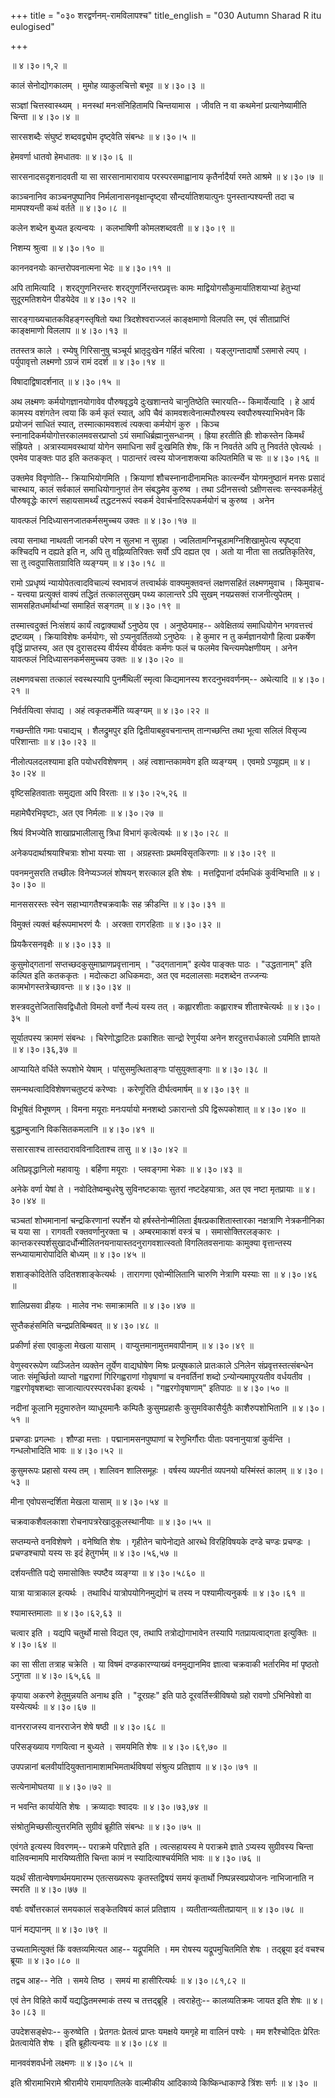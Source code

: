 +++
title = "०३० शरद्वर्णनम्-रामविलापश्च"
title_english = "030 Autumn Sharad R itu eulogised"

+++


 ॥  ४।३०।१,२  ॥   

  

कालं सेनोद्योगकालम् । मुमोह व्याकुलचित्तो बभूव  ॥  ४।३०।३  ॥   

  

सञ्ज्ञां चित्तस्वास्थ्यम् । मनस्थां मनःसंनिहितामपि चिन्तयामास । जीवति न
वा कथमेनां प्रत्यानेष्यामीति चिन्ता  ॥  ४।३०।४  ॥   

  

सारसशब्दैः संघुष्टं शब्दवद्व्योम दृष्ट्वेति संबन्धः  ॥  ४।३०।५  ॥   

  

हेमवर्णा धातवो हेमधातवः  ॥  ४।३०।६  ॥   

  

सारसनादसदृशनादवती या सा सारसानामारावाय परस्परसमाह्वानाय कृतैर्नादैर्या
रमते आश्रमे  ॥  ४।३०।७  ॥   

  

काञ्चनानिव काञ्चनपुष्पानिव निर्मलानासनवृक्षान्दृष्ट्वा
सौन्दर्यातिशयात्पुनः पुनस्तान्पश्यन्ती तदा च मामपश्यन्ती कथं वर्तते  ॥ 
४।३०।८  ॥   

  

कलेन शब्देन बुध्यत इत्यन्वयः । कलभाषिणी कोमलशब्दवती  ॥  ४।३०।९  ॥   

  

निशम्य श्रुत्वा  ॥  ४।३०।१०  ॥   

  

काननवनयोः कान्तरोपवनात्मना भेदः  ॥  ४।३०।११  ॥   

  

अपि तामित्यादि । शरद्गुणनिरन्तरः शरद्गुणर्निरन्तरप्रवृत्तः कामः
माद्वियोगसौकुमार्यातिशयाभ्यां हेतुभ्यां सुदूरमतिशयेन पीडयेदेव  ॥  ४।३०।१२
 ॥   

  

सारङ्गाख्यचातकविहङ्गस्तृषितो यथा त्रिदशेश्वराज्जलं काङ्क्षमाणो विलपति
स्म, एवं सीताप्राप्तिं काङ्क्षमाणो विललाप  ॥  ४।३०।१३  ॥   

  

ततस्तत्र काले । रम्येषु गिरिसानुषु चञ्चूर्य भ्रातृदुःखेन गर्हितं चरित्वा
। यङ्लुगन्तादार्षो ऽसमासे ल्यप् । पर्युपावृत्तो लक्ष्मणो ऽग्रजं रामं
ददर्श  ॥  ४।३०।१४  ॥   

  

विषादाद्विषादर्शनात्  ॥  ४।३०।१५  ॥   

  

अथ लक्ष्मणः कर्मयोगज्ञानयोगावेव पौरुषवृद्धये दुःखशान्तये चानुतिष्ठेति
स्मारयति-- किमार्येत्यादि । हे आर्य कामस्य वशंगतेन त्वया किं कर्म कृतं
स्यात्, अपि चैवं कामवशत्वेनात्मपौरुषस्य स्वपौरुषस्याभिभवेन किं प्रयोजनं
साधितं स्यात्, तस्मात्कामवशत्वं त्यक्त्वा कर्मयोगं कुरु । किञ्च
स्नानादिकर्मयोगोत्तरकालमवसरप्राप्तो ऽयं समाधिर्ब्रह्मानुसन्धानम् ।
ह्रिया हरतीति ह्रीः शोकस्तेन किमर्थं संह्रियते । अत्रास्यामवस्थायां
योगेन समाधिना सर्वं दुःखमिति शेषः, किं न निवर्तते अपि तु निवर्तते
एवेत्यर्थः । एवमेव पाङ्क्तः पाठ इति कतककृत् । पाठान्तरं त्वस्य
योजनाशक्त्या कल्पितमिति च सः  ॥  ४।३०।१६  ॥   

  

उक्तमेव विवृणोति-- क्रियाभियोगमिति । क्रियाणां शौचस्नानादीनामभितः
कार्त्स्न्येन योगमनुष्ठानं मनसः प्रसादं चास्थाय, कालं सर्वकालं
समाधियोगानुगतं तेन संबद्धमेव कुरुष्व । तथा ऽदीनसत्त्वो ऽक्षीणसत्त्वः
सन्स्वकर्महेतुं पौरुषवृद्धेः कारणं सहायसामर्थ्यं तद्धटनरूपं स्वकर्म
देवार्चनादिरूपकर्मयोगं च कुरुष्व । अनेन  

यावत्फलं निदिध्यासनजातकर्मसमुच्चय उक्तः  ॥  ४।३०।१७  ॥   

  

त्वया सनाथा नाथवती जानकी परेण न सुलभा न सुग्रहा ।
ज्वलितामग्निचूडामग्निशिखामुपेत्य स्पृष्ट्वा कश्चिदपि न दह्यते इति न, अपि
तु वह्निव्यतिरिक्तः सर्वो ऽपि दह्यत एव । अतो या नीता सा तत्प्रतिकृतिरेव,
सा तु त्वदुपासिताग्राविति व्यङ्ग्यम्  ॥  ४।३०।१८  ॥   

  

रामो ऽप्रधृष्यं न्यायोपेतत्वादविचाल्यं स्वभावजं तत्त्वार्थकं
वाक्यमुक्तवन्तं लक्षणसहितं लक्ष्मणमुवाच । किमुवाच-- यत्त्वया प्रत्युक्तं
वाक्यं तद्धितं तत्कालसुखम् पथ्य कालान्तरे ऽपि सुखम् नयप्रसक्तं
राजनीत्युपेतम् । सामसहितधर्मार्थाभ्यां समाहितं सङ्गतम्  ॥  ४।३०।१९  ॥   

  

तस्मात्त्वदुक्तं निःसंशयं कार्यं त्वद्वाक्यार्थो ऽनुष्ठेय एव ।
अनुष्ठेयमाह-- अवेक्षितव्यं समाधियोगेन भगवत्तत्त्वं द्रष्टव्यम् ।
क्रियाविशेषः कर्मयोगः, सो ऽप्यनुवर्तितव्यो ऽनुष्ठेयः । हे कुमार न तु
कर्मज्ञानयोगौ हित्वा प्रकर्षेण वृद्धिं प्राप्तस्य, अत एव दुरासदस्य
वीर्यस्य वीर्यवतः कर्मणः फलं च फलमेव चिन्त्यमपेक्षणीयम् । अनेन यावत्फलं
निदिध्यासनकर्मसमुच्चय उक्तः  ॥  ४।३०।२०  ॥   

  

लक्ष्मणवचसा तत्कालं स्वस्थस्यापि पुनर्मैथिलीं स्मृत्वा किद्यमानस्य
शरदनुभववर्णनम्-- अथेत्यादि  ॥  ४।३०।२१  ॥   

  

निर्वर्तयित्वा संपाद्य । अहं त्वकृतकर्मेति व्यङ्ग्यम्  ॥  ४।३०।२२  ॥   

  

गच्छन्तीति गमाः पचाद्यच् । शैलद्रुमपुर इति द्वितीयाबहुवचनान्तम्
तान्गच्छन्ति तथा भूत्वा सलिलं विसृज्य परिशान्ताः  ॥  ४।३०।२३  ॥   

  

नीलोत्पलदलश्यामा इति पयोधरविशेषणम् । अहं त्वशान्तकामवेग इति व्यङ्ग्यम् ।
एवमग्रे ऽप्यूह्यम्  ॥  ४।३०।२४  ॥   

  

वृष्टिसहितवाताः समुद्यता अपि विरताः  ॥  ४।३०।२५,२६  ॥   

  

महामेघैरभिवृष्टाः, अत एव निर्मलाः  ॥  ४।३०।२७  ॥   

  

श्रियं विभज्येति शाखाप्रभालीलासु त्रिधा विभागं कृत्वेत्यर्थः  ॥  ४।३०।२८
 ॥   

  

अनेकपदार्थाश्रयाश्चित्राः शोभा यस्याः सा । अग्रहस्ताः प्रथमविसृतकिरणाः
 ॥  ४।३०।२९  ॥   

  

पवनमनुसरति तच्छीलः विनेप्यञ्जलं शोषयन् शरत्काल इति शेषः । मत्तद्विपानां
दर्पमधिकं कुर्वन्विभाति  ॥  ४।३०।३०  ॥   

  

मानससरस्तः स्वेन सहाभ्यागतैश्चक्रवाकैः सह क्रीडन्ति  ॥  ४।३०।३१  ॥   

  

विमुक्तं त्यक्तं बर्हरूपमाभरणं यैः । अरक्ता रागरहिताः  ॥  ४।३०।३२  ॥   

  

प्रियकैरसनवृक्षैः  ॥  ४।३०।३३  ॥   

  

कुसुमोद्गतानां सप्तच्छदकुसुमाघ्राणप्रवृत्तानाम् । "उद्गतानाम्" इत्येव
पाङ्क्तः पाठः । "उद्धतानाम्" इति कल्पित इति कतककृतः । मदोत्कटा अधिकमदाः,
अत एव मदलालसाः मदशब्देन तज्जन्यः कामभोगस्तत्रेच्छावन्तः  ॥  ४।३०।३४  ॥   

  

शस्त्रवदुत्तेजितासिवद्विधौतो विमलो वर्णो नैल्यं यस्य तत् । कह्लारशीताः
कह्लाराश्च शीताश्चेत्यर्थः  ॥  ४।३०।३५  ॥   

  

सूर्यातपस्य क्रामणं संबन्धः । चिरेणोद्धाटितः प्रकाशितः सान्द्रो
रेणुर्यया अनेन शरदुत्तरार्धकालो ऽयमिति ज्ञायते  ॥  ४।३०।३६,३७  ॥   

  

आप्यायिते वर्धिते रूपशोभे येषाम् । पांसुसमुत्थिताङ्गाः पांसुयुक्ताङ्गाः
 ॥  ४।३०।३८  ॥   

  

समन्मथत्वादिविशेषणचतुष्टयं करेण्वाः । करेणूरिति दीर्घत्वमार्षम्  ॥ 
४।३०।३९ ॥   

  

विभूषितं विभूषणम् । विमना मयूराः मनःपर्यायो मनशब्दो ऽकारान्तो ऽपि
द्विरूपकोशात्  ॥  ४।३०।४०  ॥   

  

बुद्धाम्बुजानि विकसितकमलानि  ॥  ४।३०।४१  ॥   

  

ससारसाश्च तास्तदारावविनादिताश्च तासु  ॥  ४।३०।४२  ॥   

  

अतिप्रवृद्धानिलो महावायुः । बर्हिणा मयूराः । प्लवङ्गमा भेकाः  ॥ 
४।३०।४३ ॥   

  

अनेके वर्णा येषां ते । नवोदितेष्वम्बुधरेषु सुविनष्टकायाः सुतरां
नष्टदेहयात्राः, अत एव नष्टा मृतप्रायाः  ॥  ४।३०।४४  ॥   

  

चञ्चतां शोभमानानां चन्द्रकिरणानां स्पर्शेन यो हर्षस्तेनोन्मीलिता
ईषत्प्रकाशितास्तारका नक्षत्राणि नेत्रकनीनिका च यया सा । रागवती
रक्तवर्णानुरक्ता च । अम्बरमाकाशं वस्त्रं च । समासोक्तिरलङ्कारः ।
कान्तकरस्पर्शसुखादर्धोन्मीलितनयनायास्तदनुरागवशात्स्वतो विगलितवसनायाः
कामुक्या वृत्तान्तस्य सन्ध्यायामारोपादिति बोध्यम्  ॥  ४।३०।४५  ॥   

  

शशाङ्कोदितेति उदितशशाङ्केत्यर्थः । तारागणा एवोन्मीलितानि चारुणि नेत्राणि
यस्याः सा  ॥  ४।३०।४६  ॥   

  

शालिप्रसवा व्रीहयः । मालेव नभः समाक्रामति  ॥  ४।३०।४७  ॥   

  

सुप्तैकहंसमिति चन्द्रप्रतिबिम्बवत्  ॥  ४।३०।४८  ॥   

  

प्रकीर्णा हंसा एवाकुला मेखला यासाम् । वाप्युत्तमानामुत्तमवापीनाम्  ॥ 
४।३०।४९  ॥   

  

वेणुस्वररूपेण व्यञ्जितेन व्यक्तेन तूर्येण वाद्यघोषेण मिश्रः प्रत्यूषकाले
प्रातःकाले ऽनिलेन संप्रवृत्तस्तत्संबन्धेन जातः संमूर्च्छितो व्याप्तो
गह्वराणां गिरिगह्वराणां गोवृषाणां च वनवर्तिनां शब्दो ऽन्योन्यमापूरयतीव
वर्धयतीव । गह्वरगोवृषशब्दाः साजात्यात्परस्परवर्धका इत्यर्थः ।
"गह्वरगोवृषाणाम्" इतिपाठः  ॥  ४।३०।५०  ॥   

  

नदीनां कूलानि मृदुमारुतेन व्याधूयमानैः कम्पितैः कुसुमप्रहासैः
कुसुमविकासैर्युतैः काशैरुपशोभितानि  ॥  ४।३०।५१  ॥   

  

प्रचण्डाः प्रगल्भाः । शौण्डा मत्ताः । पद्मानामसनपुष्पाणां च
रेणुभिर्गौराः पीताः पवनानुयात्रां कुर्वन्ति । गन्धलोभादिति भावः  ॥ 
४।३०।५२  ॥   

  

कुसुमरूपः प्रहासो यस्य तम् । शालिवन शालिसमूहः । वर्षस्य व्यपनीतं व्यपनयो
यस्मिंस्तं कालम्  ॥  ४।३०।५३  ॥   

  

मीना एवोपसन्दर्शिता मेखला यासाम्  ॥  ४।३०।५४  ॥   

  

चक्रवाकशैवलकाशा रोचनापत्ररेखादुकूलस्थानीयाः  ॥  ४।३०।५५  ॥   

  

सप्तम्यन्ते वनविशेषणे । वनेष्विति शेषः । गृहीतेन चापेनोद्यते आरब्धे
विरहिविषयके दण्डे चण्डः प्रचण्डः । प्रचण्डश्चापो यस्य सः इदं हेतुगर्भम्
 ॥  ४।३०।५६,५७  ॥   

  

दर्शयन्तीति पद्ये समासोक्तिः स्पष्टैव व्यङ्ग्या  ॥  ४।३०।५८६०  ॥   

  

यात्रा यात्राकाल इत्यर्थः । तथाविधं यात्रोपयोगिनमुद्योगं च तस्य न
पश्यामीत्यनुकर्षः  ॥  ४।३०।६१  ॥   

  

श्यामास्तमालाः  ॥  ४।३०।६२,६३  ॥   

  

चत्वार इति । यद्यपि चतुर्थो मासो विद्यत एव, तथापि तत्रोद्योगाभावेन
तस्यापि गतप्रायत्वाद्गता इत्युक्तिः  ॥  ४।३०।६४  ॥   

  

का सा सीता तत्राह चक्रेति । या विषमं दण्डकारण्याख्यं वनमुद्यानमिव
ज्ञात्वा चक्रवाकी भर्तारमिव मां पृष्ठतो ऽनुगता  ॥  ४।३०।६५,६६  ॥   

  

कृपाया अकरणे हेतुमुन्नयति अनाथ इति । "दूरग्रहः" इति पाठे
दूरवर्तिस्त्रीविषयो ग्रहो रावणो ऽभिनिवेशो वा यस्येत्यर्थः  ॥  ४।३०।६७
 ॥   

  

वानरराजस्य वानरराजेन शेषे षष्ठी  ॥  ४।३०।६८  ॥   

  

परिसङ्ख्याय गणयित्वा न बुध्यते । समयमिति शेषः  ॥  ४।३०।६९,७०  ॥   

  

उपपन्नानां बलवीर्यादियुक्तानामाशामभिमतार्थविषयां संश्रुत्य प्रतिज्ञाय  ॥ 
४।३०।७१  ॥   

  

सत्येनामोघतया  ॥  ४।३०।७२  ॥   

  

न भवन्ति कार्यायेति शेषः । क्रव्यादाः श्वादयः  ॥  ४।३०।७३,७४  ॥   

  

संश्रोतुमिच्छसीत्युत्तरमिति सुग्रीवं ब्रूहीति संबन्धः  ॥  ४।३०।७५  ॥   

  

एवंगते इत्यस्य विवरणम्-- पराक्रमे परिज्ञाते इति । त्वत्सहायस्य मे
पराक्रमे ज्ञाते ऽप्यस्य सुग्रीवस्य चिन्ता वालिवन्मामपि मारयिष्यतीति
चिन्ता कामं न स्यादित्याश्चर्यमिति भावः  ॥  ४।३०।७६  ॥   

  

यदर्थं सीतान्वेषणार्थमयमारम्भ एतत्सख्यरूपः कृतस्तद्विषयं समयं कृतार्थो
निष्पन्नस्वप्रयोजनः नाभिजानाति न स्मरति  ॥  ४।३०।७७  ॥   

  

वर्षाः वर्षोत्तरकालं समयकालं सङ्केतविषयं कालं प्रतिज्ञाय ।
व्यतीतान्व्यतीतप्रायान्  ॥  ४।३०।७८  ॥   

  

पानं मद्यपानम्  ॥  ४।३०।७९  ॥   

  

उच्यतामित्युक्तं किं वक्तव्यमित्यत आह-- यद्रूपमिति । मम रोषस्य
यद्रूपमुचितमिति शेषः । तद्ब्रूया इदं वचश्च ब्रूयाः  ॥  ४।३०।८०  ॥   

  

तद्वच आह-- नेति । समये तिष्ठ । समयं मा हासीरित्यर्थः  ॥  ४।३०।८१,८२ ॥   

  

एवं तेन विहिते कार्ये यद्यद्धितमस्माकं तस्य च तत्तद्ब्रूहि ।
त्वराहेतुः-- कालव्यतिक्रमः जायत इति शेषः  ॥  ४।३०।८३  ॥   

  

उपदेशसङ्क्षेपः-- कुरुष्वेति । प्रेतगतः प्रेतत्वं प्राप्तः यमक्षये यमगृहे
मा वालिनं पश्येः । मम शरैश्चोदितः प्रेरितः प्रेतत्वायेति शेषः । इति
ब्रूहीत्यन्वयः  ॥  ४।३०।८४ ॥   

  

मानववंशवर्धनो लक्ष्मणः  ॥  ४।३०।८५  ॥   

  

इति श्रीरामाभिरामे श्रीरामीये रामायणतिलके वाल्मीकीय आदिकाव्ये
किष्किन्धाकाण्डे त्रिंशः सर्गः  ॥  ४।३०  ॥   

  



